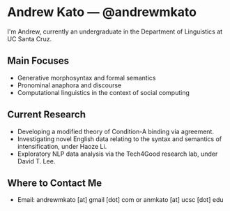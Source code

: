 # Andrew Kato — @andrewmkato

I'm Andrew, currently an undergraduate in the Department of Linguistics at UC Santa Cruz.

## Main Focuses

- Generative morphosyntax and formal semantics
- Pronominal anaphora and discourse
- Computational linguistics in the context of social computing

## Current Research

- Developing a modified theory of Condition-A binding via agreement.
- Investigating novel English data relating to the syntax and semantics of intensification, under Haoze Li.
- Exploratory NLP data analysis via the Tech4Good research lab, under David T. Lee.

## Where to Contact Me

- Email: andrewmkato \[at\] gmail \[dot\] com or anmkato [at] ucsc \[dot\] edu
